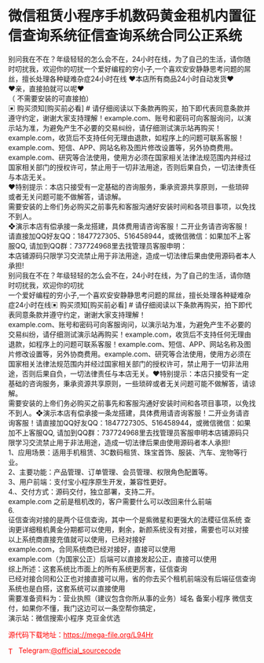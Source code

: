 # 微信租赁小程序手机数码黄金租机内置征信查询系统征信查询系统合同公正系统

别问我在不在？年级轻轻的怎么会不在，24小时在线，为了自己的生活，请你随时叨扰我，欢迎你的叨扰一个爱好编程的穷小子,一个喜欢安安静静思考问题的屌丝，擅长处理各种疑难杂症24小时在线                                                 ❤本店所有商品24小时自动发货❤<br>                                                  ❤亲，直接拍就可以呢❤<br>                                                  （ 不需要安装的可直接拍）<br>▣ 购买须知[购买前必看] # 请仔细阅读以下条款再购买，拍下即代表同意条款并遵守约定，谢谢大家支持理解！example.com、账号和密码可向客服询问，以演示站为准，为避免产生不必要的交易纠纷，请仔细测试演示站再购买！example.com，收货后不支持任何无理由退款，如程序上的问题可联系客服！example.com、短信、APP、网站名称及图片修改设置等，另外协商费用。example.com、研究等合法使用，使用方必须在国家相关法律法规范围内并经过国家相关部门的授权许可，禁止用于一切非法用途，否则后果自负，一切法律责任与本店无关。<br>❤特别提示：本店只接受有一定基础的咨询服务，秉承资源共享原则，一些琐碎或者无关问题可能不做解答，请谅解。<br>需要安装的上帝们务必购买之前事先和客服沟通好安装时间和各项目事项，以免找不到人。<br>❖演示本店有偿承接一条龙搭建，具体费用请咨询客服！二开业务请咨询客服！请直接加QQ好友QQ：1847727305、516458944，或微信微信：如果加不上客服QQ, 请加到QQ群：737724968里去找管理员客服申明：<br>本店铺源码只限学习交流禁止用于非法用途，造成一切法律后果由使用源码者本人承担!<br>别问我在不在？年级轻轻的怎么会不在，24小时在线，为了自己的生活，请你随时叨扰我，欢迎你的叨扰<br>一个爱好编程的穷小子,一个喜欢安安静静思考问题的屌丝，擅长处理各种疑难杂症24小时在线▣ 购买须知[购买前必看] # 请仔细阅读以下条款再购买，拍下即代表同意条款并遵守约定，谢谢大家支持理解！<br>example.com、账号和密码可向客服询问，以演示站为准，为避免产生不必要的交易纠纷，请仔细测试演示站再购买！example.com，收货后不支持任何无理由退款，如程序上的问题可联系客服！example.com、短信、APP、网站名称及图片修改设置等，另外协商费用。example.com、研究等合法使用，使用方必须在国家相关法律法规范围内并经过国家相关部门的授权许可，禁止用于一切非法用途，否则后果自负，一切法律责任与本店无关。❤特别提示：本店只接受有一定基础的咨询服务，秉承资源共享原则，一些琐碎或者无关问题可能不做解答，请谅解。<br>需要安装的上帝们务必购买之前事先和客服沟通好安装时间和各项目事项，以免找不到人。❖演示本店有偿承接一条龙搭建，具体费用请咨询客服！二开业务请咨询客服！请直接加QQ好友QQ：1847727305、516458944，或微信微信：如果加不上客服QQ, 请加到QQ群：737724968里去找管理员客服申明本店铺源码只限学习交流禁止用于非法用途，造成一切法律后果由使用源码者本人承担!<br>1、应用场景：适用手机租赁、3C数码租赁、珠宝首饰、服装、汽车、宠物等行业。<br>2、主要功能：产品管理、订单管理、会员管理、权限角色配置等。<br>3、用户前端：支付宝小程序原生开发，兼容性更好。<br>4.、交付方式：源码交付，独立部署，支持二开。<br>example.com 之前是租机改的，客户需要什么可以改回来什么前端<br>6.<br>征信查询对接的是两个征信查询，其中一个是紫微星和更强大的法稷征信系统 查询更详细租机黄金分期都可以使用，剩余，新颜系统没有对接，需要也可以对接<br>以上系统商直接充值就可以使用，已经对接好<br>example.com，合同系统商已经对接好，直接可以使用<br>example.com（为国家公正）后端可以直接发起公正，直接可以使用<br>综上所述：这套系统比市面上的所有系统更厉害，征信查询<br>已经对接合同和公正也对接直接可以用，省的你去买个租机前端没有后端征信查询<br>系统也是白搭，这套系统可以直接使用<br>需要准备资料为：营业执照（建议包含你所从事的业务）域名 备案小程序 微信支付，如果你不懂，我门这边可以一条空帮你搞定，<br>演示站：微信搜索小程序 克豆金优选<br>


<p style="color: red;">源代码下载地址：<a href="https://mega-file.org/L94Hr" style="color: red;">https://mega-file.org/L94Hr</a></p><p style="color: red;"><img src="https://cdn-icons-png.flaticon.com/512/2111/2111646.png" alt="Telegram Icon" style="width: 16px; vertical-align: middle; margin-right: 5px;">Telegram:<a href="https://t.me/official_sourcecode" style="color: red;">@official_sourcecode</a></p>